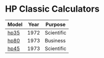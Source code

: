 # HP Classic Calculators

Model | Year | Purpose
---|---|--
[hp35](hp35) | 1972 | Scientific
[hp80](hp80) | 1973 | Business
[hp45](hp45) | 1973 | Scientific
